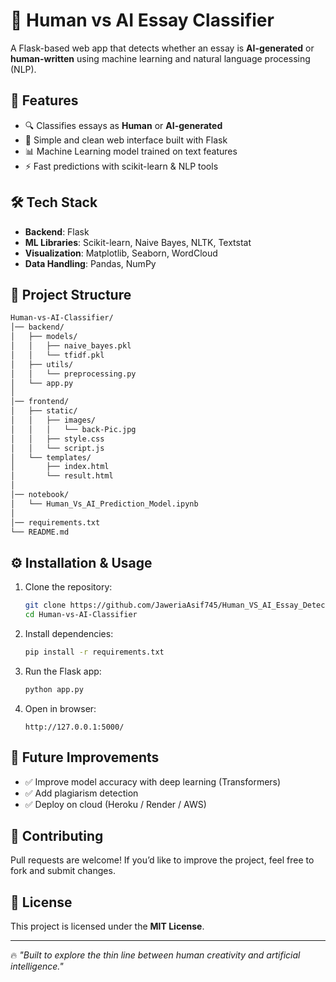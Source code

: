 # 🧠 Human vs AI Essay Classifier

A Flask-based web app that detects whether an essay is **AI-generated** or **human-written** using machine learning and natural language processing (NLP).

## 🚀 Features

* 🔍 Classifies essays as **Human** or **AI-generated**
* 📝 Simple and clean web interface built with Flask
* 📊 Machine Learning model trained on text features
* ⚡ Fast predictions with scikit-learn & NLP tools

## 🛠️ Tech Stack

* **Backend**: Flask
* **ML Libraries**: Scikit-learn, Naive Bayes, NLTK, Textstat
* **Visualization**: Matplotlib, Seaborn, WordCloud
* **Data Handling**: Pandas, NumPy

## 📂 Project Structure

 ```bash
Human-vs-AI-Classifier/
│── backend/
│   ├── models/
│   │   ├── naive_bayes.pkl
│   │   └── tfidf.pkl
│   ├── utils/
│   │   └── preprocessing.py
│   └── app.py
│
│── frontend/
│   ├── static/
│   │   ├── images/
│   │   │   └── back-Pic.jpg
│   │   ├── style.css
│   │   └── script.js
│   └── templates/
│       ├── index.html
│       └── result.html
│
│── notebook/
│   └── Human_Vs_AI_Prediction_Model.ipynb
│
│── requirements.txt
└── README.md
 ```

## ⚙️ Installation & Usage

1. Clone the repository:

   ```bash
   git clone https://github.com/JaweriaAsif745/Human_VS_AI_Essay_Detection
   cd Human-vs-AI-Classifier
   ```
2. Install dependencies:

   ```bash
   pip install -r requirements.txt
   ```
3. Run the Flask app:

   ```bash
   python app.py
   ```
4. Open in browser:

   ```
   http://127.0.0.1:5000/
   ```

## 🎯 Future Improvements

* ✅ Improve model accuracy with deep learning (Transformers)
* ✅ Add plagiarism detection
* ✅ Deploy on cloud (Heroku / Render / AWS)

## 🤝 Contributing

Pull requests are welcome! If you’d like to improve the project, feel free to fork and submit changes.

## 📜 License

This project is licensed under the **MIT License**.

---

🔥 *"Built to explore the thin line between human creativity and artificial intelligence."*

